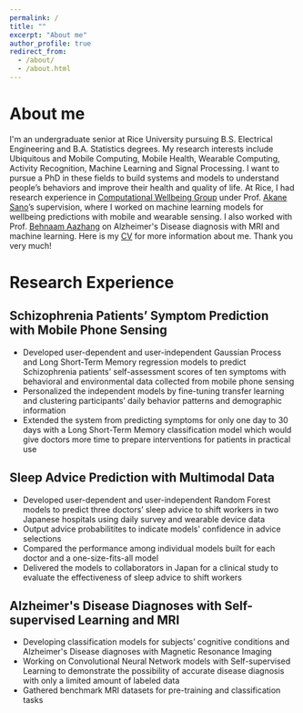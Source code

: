```yaml
---
permalink: /
title: ""
excerpt: "About me"
author_profile: true
redirect_from: 
  - /about/
  - /about.html
---
```


About me
======
I'm an undergraduate senior at Rice University pursuing B.S. Electrical Engineering and B.A. Statistics degrees. My research interests include Ubiquitous and Mobile Computing, Mobile Health, Wearable Computing, Activity Recognition, Machine Learning and Signal Processing. I want to pursue a PhD in these fields to build systems and models to understand people’s behaviors and improve their health and quality of life. At Rice, I had research experience in [Computational Wellbeing Group](https://compwell.rice.edu/home) under Prof. [Akane Sano](http://akane.sano.web.rice.edu/index.html)’s supervision, where I worked on machine learning models for wellbeing predictions with mobile and wearable sensing. I also worked with Prof. [Behnaam Aazhang](https://aaz.rice.edu/) on Alzheimer's Disease diagnosis with MRI and machine learning. Here is my [CV](https://enwq.github.io/files/Yufei_Shen_CV.pdf) for more information about me. Thank you very much!

Research Experience
=======

Schizophrenia Patients’ Symptom Prediction with Mobile Phone Sensing
------
- Developed user-dependent and user-independent Gaussian Process and Long Short-Term Memory regression models to predict Schizophrenia patients’ self-assessment scores of ten symptoms with behavioral and environmental data collected from mobile phone sensing
- Personalized the independent models by fine-tuning transfer learning and clustering participants’ daily behavior patterns and demographic information
- Extended the system from predicting symptoms for only one day to 30 days with a Long Short-Term Memory classification model which would give doctors more time to prepare interventions for patients in practical use

Sleep Advice Prediction with Multimodal Data
-----
- Developed user-dependent and user-independent Random Forest models to predict three doctors’ sleep advice to shift workers in two Japanese hospitals using daily survey and wearable device data
- Output advice probabilitites to indicate models' confidence in advice selections
- Compared the performance among individual models built for each doctor and a one-size-fits-all model
- Delivered the models to collaborators in Japan for a clinical study to evaluate the effectiveness of sleep advice to shift workers

Alzheimer's Disease Diagnoses with Self-supervised Learning and MRI
------
- Developing classification models for subjects’ cognitive conditions and Alzheimer's Disease diagnoses with Magnetic Resonance Imaging 
- Working on Convolutional Neural Network models with Self-supervised Learning to demonstrate the possibility of accurate disease diagnosis with only a limited amount of labeled data
- Gathered benchmark MRI datasets for pre-training and classification tasks
